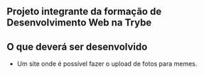 ## Projeto integrante da formação de Desenvolvimento Web na Trybe

## O que deverá ser desenvolvido

- Um site onde é possível fazer o upload de fotos para memes.
